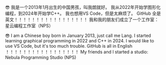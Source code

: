😎
我是一个2013年1月出生的中国男孩，叫我朗就好。
我从2022年开始学图形化编程，到2024年开始学C++。
我也想用VS Code，但是太麻烦了。
GitHub 全是英文！！！！！！！！！！！！！！！！！
我和我的朋友们成立了一个工作室：星云编程工作室（NPS）

😎
I am a Chinese boy born in January 2013, just call me Lang.
I started learning graphical programming in 2022 and C++ in 2024.
I would like to use VS Code, but it's too much trouble.
GitHub is all in English ！！！！！！！！！！！！！！！！！
My friends and I started a studio: Nebula Programming Studio (NPS)

